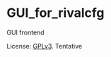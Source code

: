 # GUI_for_rivalcfg

GUI frontend

License: [GPLv3][2]. Tentative

[2]: https://www.gnu.org/licenses/gpl-3.0.en.html#license-text
